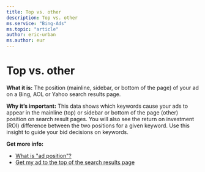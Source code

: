 ```yaml
---
title: Top vs. other
description: Top vs. other
ms.service: "Bing-Ads"
ms.topic: "article"
author: eric-urban
ms.author: eur
---
```


# Top vs. other

**What it is:**   The position (mainline, sidebar, or bottom of the page) of your ad on a Bing, AOL or Yahoo search results page.

**Why it’s important:**   This data shows which keywords cause your ads to appear in the mainline (top) or sidebar or bottom of the page (other) position on search result pages. You will also see the return on investment (ROI) difference between the two positions for a given keyword. Use this insight to guide your bid decisions on keywords.

**Get more info:**
- [What is "ad position"?](../hlp_BA_CONC_WhatIsAdPosition.md)
- [Get my ad to the top of the search results page](../hlp_BA_CONC_ImproveAdPosition.md)


